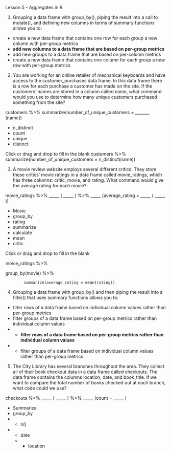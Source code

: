 Lesson 5 - Aggregates in R

1.	Grouping a data frame with group_by(), piping the result into a call to mutate(), and defining new columns in terms of summary functions allows you to:
-	create a new data frame that contains one row for each group a new column with per-group metrics
-	**add new columns to a data frame that are based on per-group metrics**
-	add new groups to a data frame that are based on per-column metrics
-	create a new data frame that contains one column for each group a new row with per-group metrics

2.	You are working for an online retailer of mechanical keyboards and have access to the customer_purchases data frame. In this data frame there is a row for each purchase a customer has made on the site. If the customers’ names are stored in a column called name, what command would you use to determine how many unique customers purchased something from the site?

customers %>%
 		summarize(number_of_unique_customers = _______ (name))

-	n_distinct
-	count
-	unique
-	distinct

Click or drag and drop to fill in the blank
customers %>%
 		summarize(number_of_unique_customers = n_distinct(name))

3.	A movie review website employs several different critics. They store these critics’ movie ratings in a data frame called movie_ratings, which has three columns: critic, movie, and rating. What command would give the average rating for each movie?

movie_ratings %>%
_____  ( _____ ) %>%
_____  (average_rating = _____ ( _____ ))

-	Movie
-	group_by
-	rating
-	summarize
-	calculate
-	mean
-	critic

Click or drag and drop to fill in the blank

movie_ratings %>%

 group_by(movie) %>%

 			summarize(average_rating = mean(rating))

4.	Grouping a data frame with group_by() and then piping the result into a filter() that uses summary functions allows you to:
-	filter rows of a data frame based on individual column values rather than per-group metrics
-	filter groups of a data frame based on per-group metrics rather than individual column values
-	-	**filter rows of a data frame based on per-group metrics rather than individual column values**
  -	-	filter groups of a data frame based on individual column values rather than per-group metrics

5.	The City Library has several branches throughout the area. They collect all of their book checkout data in a data frame called checkouts. The data frame contains the columns location, date, and book_title. If we want to compare the total number of books checked out at each branch, what code could we use?

checkouts %>%
_____  ( _____ ) %>%
_____  (count = _____ )

-	Summarize
-	group_by
-	-	n()
  -	-	date
    -	-	location
